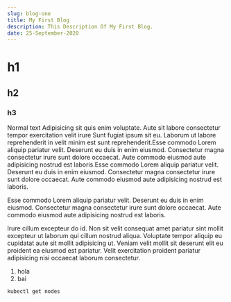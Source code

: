 ```yaml
---
slug: blog-one
title: My First Blog
description: This Description Of My First Blog.
date: 25-September-2020
---
```


# h1

## h2

### h3

Normal text Adipisicing sit quis enim voluptate. Aute sit labore consectetur tempor exercitation velit irure Sunt fugiat ipsum sit eu. Laborum ut labore reprehenderit in velit minim est sunt reprehenderit.Esse commodo Lorem aliquip pariatur velit. Deserunt eu duis in enim eiusmod. Consectetur magna consectetur irure sunt dolore occaecat. Aute commodo eiusmod aute adipisicing nostrud est laboris.Esse commodo Lorem aliquip pariatur velit. Deserunt eu duis in enim eiusmod. Consectetur magna consectetur irure sunt dolore occaecat. Aute commodo eiusmod aute adipisicing nostrud est laboris.

Esse commodo Lorem aliquip pariatur velit. Deserunt eu duis in enim eiusmod. Consectetur magna consectetur irure sunt dolore occaecat. Aute commodo eiusmod aute adipisicing nostrud est laboris.

Irure cillum excepteur do id. Non sit velit consequat amet pariatur sint mollit excepteur ut laborum qui cillum nostrud aliqua. Voluptate tempor aliquip eu cupidatat aute sit mollit adipisicing ut. Veniam velit mollit sit deserunt elit eu proident ea eiusmod est pariatur. Velit exercitation proident pariatur adipisicing nisi occaecat laborum consectetur.

1. hola
2. bai

```
kubectl get nodes
```

